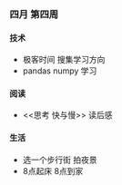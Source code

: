 ### 四月 第四周

#### 技术
+ 极客时间 搜集学习方向
+ pandas numpy 学习

#### 阅读
+ <<思考 快与慢>> 读后感

#### 生活
+ 选一个步行街 拍夜景
+ 8点起床 8点到家
